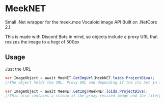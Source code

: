 # MeekNET
Small .Net wrapper for the meek.moe Vocaloid image API
Built on .NetCore 2.1

This is made with Discord Bots in mind, so objects include a proxy URL that resizes the image to a hegt of 500px

## Usage

Just the URL
```cs
var ImageObject = await MeeNET.GetImgUrl(MeekNET.loids.ProjectDiva);
//The object holds the URL, Proxy URL and depending if the its Set in the API DB, a creator message 
```

```cs
var ImageObject = await MeeNET.GetImg(MeekNET.loids.ProjectDiva);
//This also contains a stream if the proxy resized image and the filetype 
```
